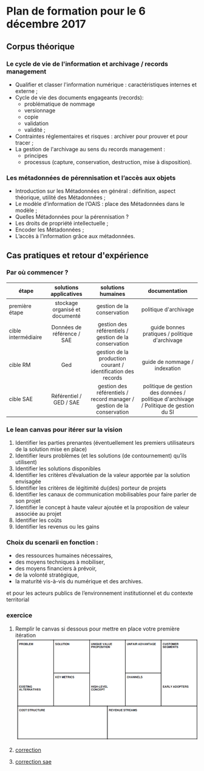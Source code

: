# Plan de formation pour le 6 décembre 2017
## Corpus théorique
### Le cycle de vie de l'information et archivage / records management
* Qualifier et classer l'information numérique : caractéristiques internes et externe ;
* Cycle de vie des documents engageants (records):
  * problématique de nommage
  * versionnage
  * copie
  * validation
  * validité ;
* Contraintes réglementaires et risques : archiver pour prouver et pour tracer ;
* La gestion de l'archivage au sens du records management :
  * principes
  * processus (capture, conservation, destruction, mise à disposition).

### Les métadonnées de pérennisation et l’accès aux objets
* Introduction sur les Métadonnées en général : définition, aspect théorique, utilité des Métadonnées ;
* Le modèle d’information de l’OAIS : place des Métadonnées dans le modèle ;
* Quelles Métadonnées pour la pérennisation ?
* Les droits de propriété intellectuelle ;
* Encoder les Métadonnées ;
* L’accès à l’information grâce aux métadonnées.

## Cas pratiques et retour d'expérience
### Par où commencer ?

|étape | solutions applicatives          | solutions humaines | documentation |
|------|:--------------------:|:-----:|:----:|
|première étape|stockage organisé et documenté|gestion de la conservation|politique d'archivage|
|cible intermédiaire|Données de référence / SAE|gestion des référentiels / gestion de la conservation|guide bonnes pratiques / politique d'archivage|
|cible RM|Ged|gestion de la production courant / identification des records|guide de nommage / indexation|
|cible SAE|Référentiel / GED / SAE|gestion des référentiels / record manager / gestion de la conservation|politique de gestion des données / politique d'archivage / Politique de gestion du SI|

### Le lean canvas pour itérer sur la vision
1. Identifier les parties prenantes (éventuellement les premiers utilisateurs de la solution mise en place)
2. Identifier leurs problèmes (et les solutions (de contournement) qu’ils utilisent)
3. Identifier les solutions disponibles
4. Identifier les critères d’évaluation de la valeur apportée par la solution envisagée
5. Identifier les critères de légitimité du(des) porteur de projets
6. Identifier les canaux de communication mobilisables pour faire parler de son projet
7. Identifier le concept à haute valeur ajoutée et la proposition de valeur associée au projet
8. Identifier les coûts
9. Identifier les revenus ou les gains

### Choix du scenarii en fonction :

* des ressources humaines nécessaires,
* des moyens techniques à mobiliser,
* des moyens financiers à prévoir,
* de la volonté stratégique,
* la maturité vis-à-vis du numérique et des archives.

 et pour les acteurs publics de l’environnement institutionnel et du contexte territorial

### exercice
1. Remplir le canvas si dessous pour mettre en place votre première itération
![canvas vierge](/pin/media/canvasvierge.png)

2. [correction](corrigeExercice.md)
4. [correction sae](corrigeExercice.md)
